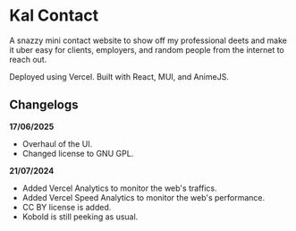 # Kal Contact

A snazzy mini contact website to show off my professional deets and make it uber easy for clients, employers, and random people from the internet to reach out. 

Deployed using Vercel. Built with React, MUI, and AnimeJS.

## Changelogs
**17/06/2025**
- Overhaul of the UI.
- Changed license to GNU GPL.

**21/07/2024**
- Added Vercel Analytics to monitor the web's traffics.
- Added Vercel Speed Analytics to monitor the web's performance.
- CC BY license is added.
- Kobold is still peeking as usual.